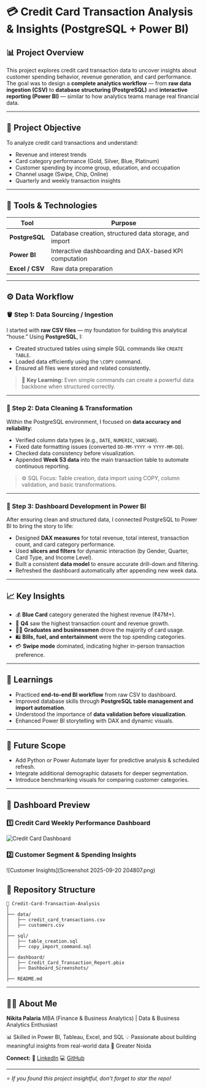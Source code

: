 

# 💳 Credit Card Transaction Analysis & Insights (PostgreSQL + Power BI)

## 📊 Project Overview

This project explores credit card transaction data to uncover insights about customer spending behavior, revenue generation, and card performance.
The goal was to design a **complete analytics workflow** — from **raw data ingestion (CSV)** to **database structuring (PostgreSQL)** and **interactive reporting (Power BI)** — similar to how analytics teams manage real financial data.

---

## 🎯 Project Objective

To analyze credit card transactions and understand:

* Revenue and interest trends
* Card category performance (Gold, Silver, Blue, Platinum)
* Customer spending by income group, education, and occupation
* Channel usage (Swipe, Chip, Online)
* Quarterly and weekly transaction insights

---

## 🧩 Tools & Technologies

| Tool            | Purpose                                                |
| --------------- | ------------------------------------------------------ |
| **PostgreSQL**  | Database creation, structured data storage, and import |
| **Power BI**    | Interactive dashboarding and DAX-based KPI computation |
| **Excel / CSV** | Raw data preparation                                   |

---

## ⚙️ Data Workflow

### 🪣 Step 1: Data Sourcing / Ingestion

I started with **raw CSV files** — my foundation for building this analytical “house.”
Using **PostgreSQL**, I:

* Created structured tables using simple SQL commands like `CREATE TABLE`.
* Loaded data efficiently using the `\COPY` command.
* Ensured all files were stored and related consistently.

> 🧠 **Key Learning:** Even simple commands can create a powerful data backbone when structured correctly.

---

### 🧹 Step 2: Data Cleaning & Transformation

Within the PostgreSQL environment, I focused on **data accuracy and reliability**:

* Verified column data types (e.g., `DATE`, `NUMERIC`, `VARCHAR`).
* Fixed date formatting issues (converted `DD-MM-YYYY` → `YYYY-MM-DD`).
* Checked data consistency before visualization.
* Appended **Week 53 data** into the main transaction table to automate continuous reporting.

> ⚙️ SQL Focus: Table creation, data import using COPY, column validation, and basic transformations.

---

### 🧠 Step 3: Dashboard Development in Power BI

After ensuring clean and structured data, I connected PostgreSQL to Power BI to bring the story to life:

* Designed **DAX measures** for total revenue, total interest, transaction count, and card category performance.
* Used **slicers and filters** for dynamic interaction (by Gender, Quarter, Card Type, and Income Level).
* Built a consistent **data model** to ensure accurate drill-down and filtering.
* Refreshed the dashboard automatically after appending new week data.

---

## 📈 Key Insights

* 💰 **Blue Card** category generated the highest revenue (₹47M+).
* 📆 **Q4** saw the highest transaction count and revenue growth.
* 🧑‍🎓 **Graduates and businessmen** drove the majority of card usage.
* 🛍️ **Bills, fuel, and entertainment** were the top spending categories.
* 💳 **Swipe mode** dominated, indicating higher in-person transaction preference.

---

## 🧩 Learnings

* Practiced **end-to-end BI workflow** from raw CSV to dashboard.
* Improved database skills through **PostgreSQL table management and import automation**.
* Understood the importance of **data validation before visualization**.
* Enhanced Power BI storytelling with DAX and dynamic visuals.

---

## 🚀 Future Scope

* Add Python or Power Automate layer for predictive analysis & scheduled refresh.
* Integrate additional demographic datasets for deeper segmentation.
* Introduce benchmarking visuals for comparing customer categories.

---
## 📸 Dashboard Preview

### 1️⃣ Credit Card Weekly Performance Dashboard
![Credit Card Dashboard](dashboard/Dashboard_Screenshots/credit_card_overview.png)

### 2️⃣ Customer Segment & Spending Insights
![Customer Insights](Screenshot 2025-09-20 204807.png)


## 📂 Repository Structure

```
📁 Credit-Card-Transaction-Analysis
│
├── data/
│   ├── credit_card_transactions.csv
│   ├── customers.csv
│
├── sql/
│   ├── table_creation.sql
│   ├── copy_import_command.sql
│
├── dashboard/
│   ├── Credit_Card_Transaction_Report.pbix
│   ├── Dashboard_Screenshots/
│
├── README.md
```

---

## 👩‍💻 About Me

**Nikita Palaria**
MBA (Finance & Business Analytics) | Data & Business Analytics Enthusiast

📊 Skilled in Power BI, Tableau, Excel, and SQL
💡 Passionate about building meaningful insights from real-world data
📍 Greater Noida 

**Connect:**
🔗 [LinkedIn](https://linkedin.com/in/nikita-palaria)
💻 [GitHub](https://github.com/NikitaPalaria)

---

⭐ *If you found this project insightful, don’t forget to star the repo!*


